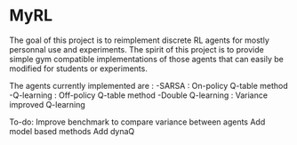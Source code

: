 # MyRL

The goal of this project is to reimplement discrete RL agents for mostly personnal use and experiments.
The spirit of this project is to provide simple gym compatible implementations of those agents that can easily be modified for students or experiments.

The agents currently implemented are :
-SARSA : On-policy Q-table method
-Q-learning : Off-policy Q-table method
-Double Q-learning : Variance improved Q-learning

To-do:
Improve benchmark to compare variance between agents
Add model based methods
Add dynaQ
